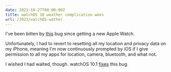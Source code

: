 ```yaml
---
date: 2023-10-27T00:00:00Z
title: watchOS 10 weather complication woes
url: /2023/watchOS-wather
---
```


I've been bitten by [this] bug since getting a new Apple Watch.

Unfortunately, I had to revert to resetting all my location and privacy data on my iPhone, meaning I'm now continuously prompted by  iOS if I give permission to all my apps for location, camera, bluetooth, and what not.

I wished I had waited, though. watchOS 10.1 [fixes] this bug.



[this]: https://www.imore.com/health-fitness/apple-watch-9/watchos-10-weather-complications-not-working-heres-the-temporary-fix
[fixes]: https://9to5mac.com/2023/10/25/watchos-10-1-weather-complication-bug/

